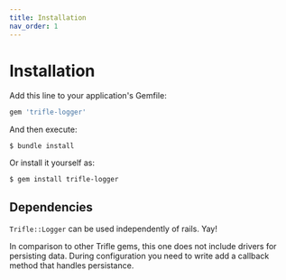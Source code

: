 ```yaml
---
title: Installation
nav_order: 1
---
```


# Installation

Add this line to your application's Gemfile:

```ruby
gem 'trifle-logger'
```

And then execute:

    $ bundle install

Or install it yourself as:

    $ gem install trifle-logger


## Dependencies

`Trifle::Logger` can be used independently of rails. Yay!

In comparison to other Trifle gems, this one does not include drivers for persisting data. During configuration you need to write add a callback method that handles persistance.